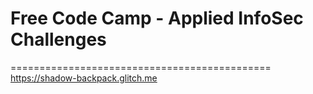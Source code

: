# Free Code Camp - Applied InfoSec Challenges
=============================================
https://shadow-backpack.glitch.me
